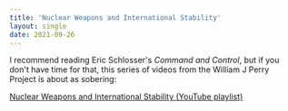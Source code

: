 ```yaml
---
title: 'Nuclear Weapons and International Stability'
layout: single
date: 2021-09-26
---
```

I recommend reading Eric Schlosser's _Command and Control_, but if you don't have time for that, this series of videos from the William J Perry Project is about as sobering:

[Nuclear Weapons and International Stability (YouTube playlist)](https://www.youtube.com/watch?v=ynHgWAw8Pb0&list=PL_nfpF2TLsIz720ON8q7JPDHquZmJdVSB)
